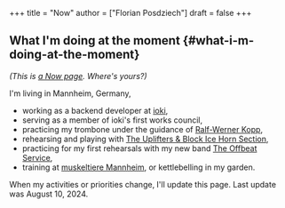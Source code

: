 +++
title = "Now"
author = ["Florian Posdziech"]
draft = false
+++

## What I'm doing at the moment {#what-i-m-doing-at-the-moment}

_(This is [a Now page](http://nownownow.com/about). Where's yours?)_

I'm living in Mannheim, Germany,

-   working as a backend developer at [ioki](https://ioki.com/),
-   serving as a member of ioki's first works council,
-   practicing my trombone under the guidance of [Ralf-Werner Kopp](https://der-trompetenlehrer.de/),
-   rehearsing and playing with [The Uplifters &amp; Block Ice Horn Section](https://theuplifters.de/),
-   practicing for my first rehearsals with my new band [The Offbeat Service](https://www.instagram.com/theoffbeatservice/),
-   training at [muskeltiere Mannheim](https://www.muskeltiere-sport.de/), or kettlebelling in my garden.

When my activities or priorities change, I'll update this page. Last
update was August 10, 2024.

